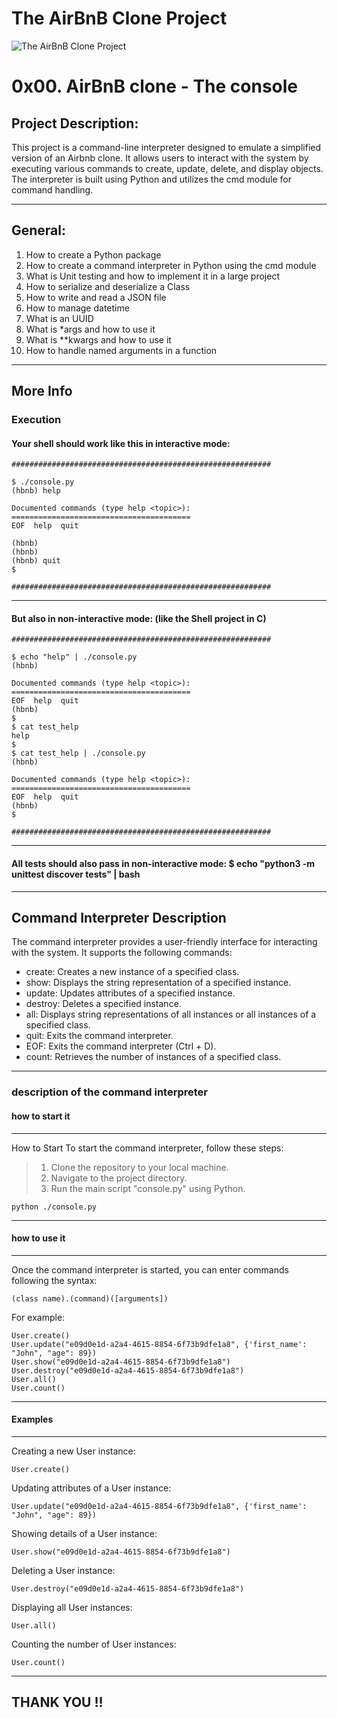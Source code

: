 # The AirBnB Clone Project
![The AirBnB Clone Project](https://www.google.com/url?sa=i&url=https%3A%2F%2Fen.m.wikipedia.org%2Fwiki%2FFile%3AAirbnb_Logo_B%25C3%25A9lo.svg&psig=AOvVaw3GkUZWIumfVl0froQn3H6R&ust=1707675569861000&source=images&cd=vfe&opi=89978449&ved=0CBIQjRxqFwoTCJD_qa-xoYQDFQAAAAAdAAAAABAE)
# 0x00. AirBnB clone - The console <topic>

## Project Description:
This project is a command-line interpreter designed to emulate a simplified version of an Airbnb clone. It allows users to interact with the system by executing various commands to create, update, delete, and display objects. The interpreter is built using Python and utilizes the cmd module for command handling.

---

## General:
1. How to create a Python package
2. How to create a command interpreter in Python using the cmd module
3. What is Unit testing and how to implement it in a large project
4. How to serialize and deserialize a Class
5. How to write and read a JSON file
6. How to manage datetime
7. What is an UUID
8. What is *args and how to use it
9. What is **kwargs and how to use it
10. How to handle named arguments in a function

---

## More Info

### Execution

#### Your shell should work like this in interactive mode:

```
##########################################################

$ ./console.py
(hbnb) help

Documented commands (type help <topic>):
========================================
EOF  help  quit

(hbnb) 
(hbnb) 
(hbnb) quit
$

##########################################################
```
----------------------------------------------------------
#### But also in non-interactive mode: (like the Shell project in C)

```
##########################################################

$ echo "help" | ./console.py
(hbnb)

Documented commands (type help <topic>):
========================================
EOF  help  quit
(hbnb) 
$
$ cat test_help
help
$
$ cat test_help | ./console.py
(hbnb)

Documented commands (type help <topic>):
========================================
EOF  help  quit
(hbnb) 
$

##########################################################
```
----------------------------------------------------------
#### All tests should also pass in non-interactive mode: $ echo "python3 -m unittest discover tests" | bash
----------------------------------------------------------
## Command Interpreter Description
The command interpreter provides a user-friendly interface for interacting with the system. It supports the following commands:

- create: Creates a new instance of a specified class.
- show: Displays the string representation of a specified instance.
- update: Updates attributes of a specified instance.
- destroy: Deletes a specified instance.
- all: Displays string representations of all instances or all instances of a specified class.
- quit: Exits the command interpreter.
- EOF: Exits the command interpreter (Ctrl + D).
- count: Retrieves the number of instances of a specified class.
----------------------------------------------------------

### description of the command interpreter

#### how to start it
----------------------------------------------------------
How to Start
To start the command interpreter, follow these steps:

> 1. Clone the repository to your local machine.
> 2. Navigate to the project directory.
> 3. Run the main script "console.py" using Python.
```
python ./console.py
```
----------------------------------------------------------

#### how to use it
----------------------------------------------------------
Once the command interpreter is started, you can enter commands following the syntax:
```
(class name).(command)([arguments])
```

For example:
```
User.create()
User.update("e09d0e1d-a2a4-4615-8854-6f73b9dfe1a8", {'first_name': "John", "age": 89})
User.show("e09d0e1d-a2a4-4615-8854-6f73b9dfe1a8")
User.destroy("e09d0e1d-a2a4-4615-8854-6f73b9dfe1a8")
User.all()
User.count()
```
----------------------------------------------------------

#### Examples
----------------------------------------------------------
Creating a new User instance:
```
User.create()
```
Updating attributes of a User instance:
```
User.update("e09d0e1d-a2a4-4615-8854-6f73b9dfe1a8", {'first_name': "John", "age": 89})
```
Showing details of a User instance:
```
User.show("e09d0e1d-a2a4-4615-8854-6f73b9dfe1a8")
```
Deleting a User instance:
```
User.destroy("e09d0e1d-a2a4-4615-8854-6f73b9dfe1a8")
```
Displaying all User instances:
```
User.all()
```
Counting the number of User instances:
```
User.count()
```
----------------------------------------------------------

## THANK YOU !!
